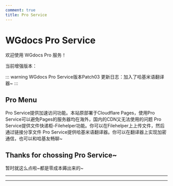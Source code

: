 ```yaml
---
comment: true
title: Pro Service
---
```

# WGdocs Pro Service

欢迎使用 WGdocs Pro 服务！

当前增强版本：

::: warning WGdocs Pro Service版本Patch03
更新日志：加入了哈基米语翻译器~
:::

## Pro Menu

<NCard title="🚀 加速访问与镜像站点" link="/pro/speed">
Pro Service提供加速访问功能。本站原部署于Cloudflare Pages，使用Pro Service可以避免Pages的服务器均在海外，国内的CDN又无法使用的问题
</NCard>

<NCard title="📦 文件快递柜" link="/pro/filehelper">
Pro Service提供文件快递柜-Filehelper功能。你可以在Filehelper上上传文件，然后通过链接分享文件
</NCard>

<NCard title="🔤 哈基米语翻译器" link="/pro/hajimi">
Pro Service提供哈基米语翻译器。你可以在翻译器上实现加密通信，也可以和哈基友畅聊~
</NCard>


## Thanks for chossing Pro Service~
暂时就这么点啦~都是零成本薅出来的~

---

<ImageSlider
  :auto="true"
  :time="3000"
  :images="[
    { id: 1, text: '小红-ZH1', link: '/pictures/eggy/eggy-hong-ZH1.jpg' },
    { id: 2, text: '小黑-ZH1', link: '/pictures/eggy/eggy-hei-ZH1.jpg' },
    { id: 3, text: '小黄-ZH1', link: '/pictures/eggy/eggy-huang-ZH1.jpg' },
    { id: 4, text: '六小只-ZH1', link: '/pictures/eggy/eggy-all-ZH1.jpg' },
  ]"
  ltext="整活集"
  rtext="（已笑死）"
  lcolor="MediumVioletRed"
  rcolor="white"
/>

---

<ImageSlider
  :auto="true"
  :time="3000"
  :images="[
    { id: 1, text: '小蓝-ZH1', link: '/pictures/eggy/eggy-lan-ZH1.jpg' },
    { id: 2, text: '小粉-ZH1', link: '/pictures/eggy/eggy-fen-ZH1.jpg' },
    { id: 3, text: '蓝粉-ZH1', link: '/pictures/eggy/eggy-LF-ZH1.jpg' },
    { id: 4, text: '小绿-ZH1', link: '/pictures/eggy/eggy-lv-ZH1.jpg' },
  ]"
  ltext="我算是知道"
  rtext="小红书有好东西"
  lcolor="MediumVioletRed"
  rcolor="orange"
/>